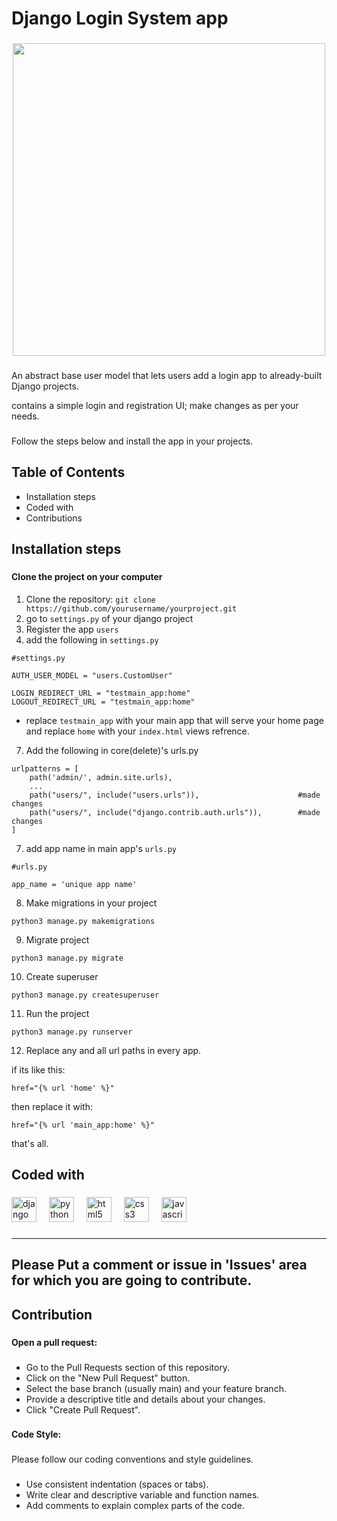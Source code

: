 <h1 align="left">Django Login System app</h1>

###
<div align="center">
  <img height="500" src="https://i.ibb.co/YfVY7qB/django-app.png"  />
</div>

###

<p align="left">An abstract base user model that lets users add a login app to already-built Django projects.</p>
contains a simple login and registration UI; make changes as per your needs.

###

<p align="left">Follow the steps below and install the app in your projects.</p>


## Table of Contents

- Installation steps
- Coded with
- Contributions

<h2 align="left">Installation steps</h2>

###

<h4 align="left">Clone the project on your computer</h4>

1. Clone the repository: `git clone https://github.com/yourusername/yourproject.git`
4. go to `settings.py` of your django project
2. Register the app `users`
6. add the following in `settings.py`

```
#settings.py

AUTH_USER_MODEL = "users.CustomUser"

LOGIN_REDIRECT_URL = "testmain_app:home"
LOGOUT_REDIRECT_URL = "testmain_app:home"
```
- replace `testmain_app` with your main app that will serve your home page
and replace `home` with your `index.html` views refrence.

7. Add the following in core(delete)'s urls.py

```
urlpatterns = [
    path('admin/', admin.site.urls),
    ...                       
    path("users/", include("users.urls")),                      #made changes
    path("users/", include("django.contrib.auth.urls")),        #made changes
]    
```

7. add app name in main app's `urls.py`
```
#urls.py

app_name = 'unique app name'
```

8. Make migrations in your project
```
python3 manage.py makemigrations
```

9. Migrate project
```
python3 manage.py migrate
```

10. Create superuser
```
python3 manage.py createsuperuser
```

11. Run the project
```
python3 manage.py runserver
```

12. Replace any and all url paths in every app.

if its like this:
```
href="{% url 'home' %}"
```

then replace it with:

```
href="{% url 'main_app:home' %}"
```

that's all.
###

<h2 align="left">Coded with</h2>

###

<div align="left">
  <img src="https://skillicons.dev/icons?i=django" height="40" alt="django logo"  />
  <img width="12" />
  <img src="https://cdn.simpleicons.org/python/3776AB" height="40" alt="python logo"  />
  <img width="12" />
  <img src="https://skillicons.dev/icons?i=html" height="40" alt="html5 logo"  />
  <img width="12" />
  <img src="https://skillicons.dev/icons?i=css" height="40" alt="css3 logo"  />
  <img width="12" />
  <img src="https://skillicons.dev/icons?i=js" height="40" alt="javascript logo"  />
</div>

###
---


<h2 align="left">Please Put a comment or issue in 'Issues' area for which you are going to contribute.</h2>

###

<h2 align="left">Contribution</h2>

###

<h4 align="left">Open a pull request:</h4>

###

- Go to the Pull Requests section of this repository.
- Click on the "New Pull Request" button.
- Select the base branch (usually main) and your feature branch.
- Provide a descriptive title and details about your changes.
- Click "Create Pull Request".

###

<h4 align="left">Code Style:</h4>

###

<p align="left">Please follow our coding conventions and style guidelines.</p>

###

- Use consistent indentation (spaces or tabs).
- Write clear and descriptive variable and function names.
- Add comments to explain complex parts of the code.

###


###
